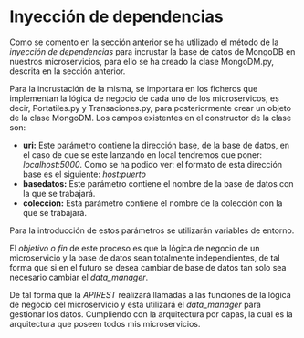 # Inyección de dependencias

Como se comento en la sección anterior se ha utilizado el método de la *inyección de dependencias* para incrustar la base de datos de MongoDB en nuestros microservicios, para ello se ha creado la clase MongoDM.py, descrita en la sección anterior.

Para la incrustación de la misma, se importara en los ficheros que implementan la lógica de negocio de cada uno de los microservicos, es decir, Portatiles.py y Transaciones.py, para posteriormente crear un objeto de la clase MongoDM. Los campos existentes en el constructor de la clase son:

* **uri:** Este parámetro contiene la dirección base, de la base de datos, en el caso de que se este lanzando en local tendremos que poner: *localhost:5000*. Como se ha podido ver: el formato de esta dirección base es el siguiente: *host:puerto*
* **basedatos:** Este parámetro contiene el nombre de la base de datos con la que se trabajará.
* **coleccion:** Esta parámetro contiene el nombre de la colección con la que se trabajará.

Para la introducción de estos parámetros se utilizarán variables de entorno.

El *objetivo o fin* de este proceso es que la lógica de negocio de un microservicio y la base de datos sean totalmente independientes, de tal forma que si en el futuro se desea cambiar de base de datos tan solo sea necesario cambiar el *data_manager*.

De tal forma que la *APIREST* realizará llamadas a las funciones de la lógica de negocio del microservicio y esta utilizará el *data_manager* para gestionar los datos. Cumpliendo con la arquitectura por capas, la cual es la arquitectura que poseen todos mis microservicios.
